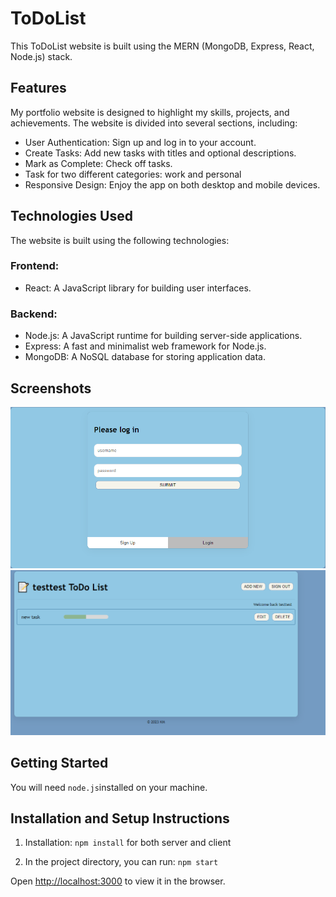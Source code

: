 # ToDoList

This ToDoList website is built using  the MERN (MongoDB, Express, React, Node.js) stack.

## Features

My portfolio website is designed to highlight my skills, projects, and achievements. The website is divided into several sections, including:

- User Authentication: Sign up and log in to your account.
- Create Tasks: Add new tasks with titles and optional descriptions.
- Mark as Complete: Check off tasks.
- Task for two different categories: work and personal
- Responsive Design: Enjoy the app on both desktop and mobile devices.

## Technologies Used

The website is built using the following technologies:

### Frontend:

- React: A JavaScript library for building user interfaces.

### Backend:

- Node.js: A JavaScript runtime for building server-side applications.
- Express: A fast and minimalist web framework for Node.js.
- MongoDB: A NoSQL database for storing application data.

  
## Screenshots

![Login](/screenshots/login.PNG)
![ToDoList](/screenshots/todolist.PNG)

## Getting Started

You will need `node.js`installed on your machine.

## Installation and Setup Instructions

1. Installation: `npm install` for both server and client

2. In the project directory, you can run: `npm start`

Open [http://localhost:3000](http://localhost:3000) to view it in the browser.
